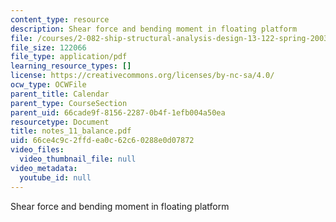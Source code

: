 ```yaml
---
content_type: resource
description: Shear force and bending moment in floating platform
file: /courses/2-082-ship-structural-analysis-design-13-122-spring-2003/66ce4c9c2ffdea0c62c60288e0d07872_notes_11_balance.pdf
file_size: 122066
file_type: application/pdf
learning_resource_types: []
license: https://creativecommons.org/licenses/by-nc-sa/4.0/
ocw_type: OCWFile
parent_title: Calendar
parent_type: CourseSection
parent_uid: 66cade9f-8156-2287-0b4f-1efb004a50ea
resourcetype: Document
title: notes_11_balance.pdf
uid: 66ce4c9c-2ffd-ea0c-62c6-0288e0d07872
video_files:
  video_thumbnail_file: null
video_metadata:
  youtube_id: null
---
```

Shear force and bending moment in floating platform